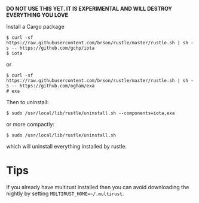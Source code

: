 **DO NOT USE THIS YET. IT IS EXPERIMENTAL AND WILL DESTROY EVERYTHING YOU LOVE**

Install a Cargo package 

    $ curl -sf https://raw.githubusercontent.com/brson/rustle/master/rustle.sh | sh -s -- https://github.com/gchp/iota
    $ iota

or

    $ curl -sf https://raw.githubusercontent.com/brson/rustle/master/rustle.sh | sh -s -- https://github.com/ogham/exa
    # exa

Then to uninstall:

    $ sudo /usr/local/lib/rustle/uninstall.sh --components=iota,exa

or more compactly:

    $ sudo /usr/local/lib/rustle/uninstall.sh

which will uninstall everything installed by rustle.

# Tips

If you already have multirust installed then you can avoid downloading
the nightly by setting `MULTIRUST_HOME=~/.multirust`.
